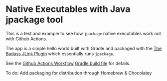 # Native Executables with Java jpackage tool

This is a test and example to see how `jpackage` native executables work out with Github Actions.

The app is a simple hello world built with Gradle and packaged with the [The Badass JLink Plugin](https://badass-jlink-plugin.beryx.org/releases/latest/) which essentially runs `jpackage`.

See the [Github Actions Workflow](.github/workflows/gradle.yml) [Gradle build file](build.gradle.kts) for details.

To do: Add packaging for distribution through Homebrew & Chocolatey
